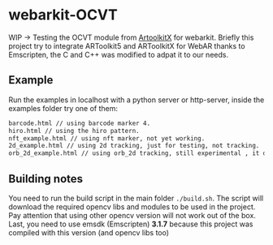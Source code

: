 # webarkit-OCVT
WIP -> Testing the OCVT module from [ArtoolkitX](https://github.com/webarkit/artoolkitX_em_2d) for webarkit.
Briefly this project try to integrate ARToolkit5 and ARToolkitX for WebAR thanks to Emscripten, the C and C++ was modified to adpat it to our needs. 

## Example
Run the examples in localhost with a python server or http-server, inside the examples folder try one of them:

```html
barcode.html // using barcode marker 4.
hiro.html // using the hiro pattern.
nft_example.html // using nft marker, not yet working.
2d_example.html // using 2d tracking, just for testing, not tracking.
orb_2d_example.html // using orb_2d tracking, still experimental , it detect and track but not working as expected. 
```

## Building notes

You need to run the build script in the main folder `./build.sh`. The script will download the required opencv libs and modules to be used in the project. Pay attention that using other opencv version will not work out of the box. Last, you need to use emsdk (Emscripten) **3.1.7** because this project was compiled with this version (and opencv libs too)